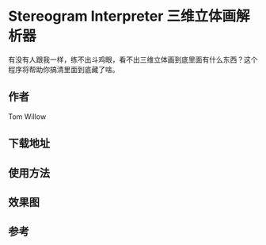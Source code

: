 # Stereogram Interpreter 三维立体画解析器

有没有人跟我一样，练不出斗鸡眼，看不出三维立体画到底里面有什么东西？这个程序将帮助你搞清里面到底藏了啥。

## 作者
Tom Willow

## 下载地址

## 使用方法

## 效果图

## 参考
